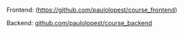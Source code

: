 Frontend: (https://github.com/paulolopest/course_frontend)

Backend: [github.com/paulolopest/course_backend](github.com/paulolopest/course_backend )
